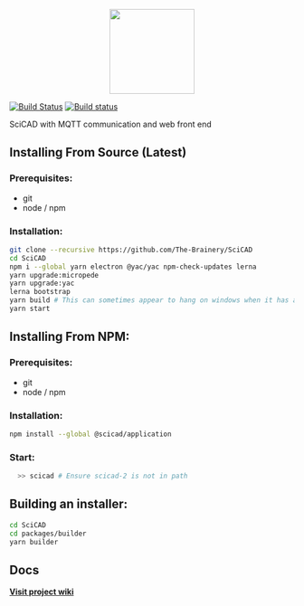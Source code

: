<p align="center">
  <img src="https://raw.githubusercontent.com/The-Brainery/SciCAD/master/docs/SciCAD.png" width=150 />
</p>

[![Build Status](https://travis-ci.org/The-Brainery/SciCAD.svg?branch=master)](https://travis-ci.org/The-Brainery/SciCAD)
[![Build status](https://ci.appveyor.com/api/projects/status/am9mpa48m038s7ec?svg=true)](https://ci.appveyor.com/project/SciBots/SciCAD)


SciCAD with MQTT communication and web front end

## Installing From Source (Latest)

### Prerequisites:
- git
- node / npm

### Installation:
```sh
git clone --recursive https://github.com/The-Brainery/SciCAD
cd SciCAD
npm i --global yarn electron @yac/yac npm-check-updates lerna
yarn upgrade:micropede
yarn upgrade:yac
lerna bootstrap
yarn build # This can sometimes appear to hang on windows when it has actually complected. Press <Enter> and/or Ctrl+C if it appears to have stalled for over 30s or so
yarn start
```

## Installing From NPM:

### Prerequisites:
- git
- node / npm

### Installation:
```sh
npm install --global @scicad/application
```

### Start:
```sh
  >> scicad # Ensure scicad-2 is not in path
```

## Building an installer:

```sh
cd SciCAD
cd packages/builder
yarn builder
```

## Docs

**[Visit project wiki](https://github.com/The-Brainery/SciCAD/wiki)**
